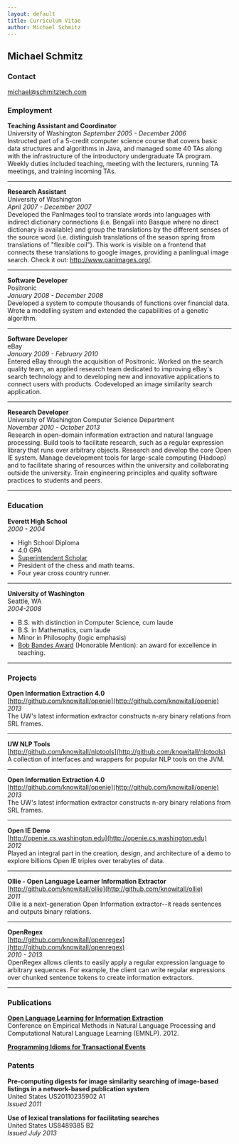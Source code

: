 ```yaml
---
layout: default
title: Curriculum Vitae
author: Michael Schmitz
---
```


## Michael Schmitz
### Contact
michael@schmitztech.com

### Employment

**Teaching Assistant and Coordinator**  
University of Washington
*September 2005 - December 2006*  
Instructed part of a 5-credit computer science course that covers basic data
structures and algorithms in Java, and managed some 40 TAs along with the
infrastructure of the introductory undergraduate TA program. Weekly duties
included teaching, meeting with the lecturers, running TA meetings, and
training incoming TAs.

***

**Research Assistant**  
University of Washington  
*April 2007 - December 2007*  
Developed the PanImages tool to translate words into languages with indirect
dictionary connections (i.e. Bengali into Basque where no direct dictionary is
available) and group the translations by the different senses of the source
word (i.e. distinguish translations of the season spring from translations of
"flexible coil"). This work is visible on a frontend that connects these
translations to google images, providing a panlingual image search. Check it
out: http://www.panimages.org/.

***

**Software Developer**  
Positronic  
*January 2008 - December 2008*  
Developed a system to compute thousands of functions over financial data. Wrote
a modelling system and extended the capabilities of a genetic algorithm.

***

**Software Developer**  
eBay  
*January 2009 - February 2010*  
Entered eBay through the acquisition of Positronic. Worked on the search
quality team, an applied research team dedicated to improving eBay's search
technology and to developing new and innovative applications to connect users
with products. Codeveloped an image similarity search application.

***

**Research Developer**  
University of Washington Computer Science Department  
*November 2010 - October 2013*  
Research in open-domain information extraction and natural language processing.
Build tools to facilitate research, such as a regular expression library that
runs over arbitrary objects. Research and develop the core Open IE system.
Manage development tools for large-scale computing (Hadoop) and to facilitate
sharing of resources within the university and collaborating outside the
university. Train engineering principles and quality software practices to
students and peers.

***

### Education

**Everett High School**  
*2000 - 2004*  

* High School Diploma
* 4.0 GPA
* [Superintendent Scholar](http://community.seattletimes.nwsource.com/archive/?date=20040609&slug=community09n)
* President of the chess and math teams.
* Four year cross country runner.

***

**University of Washington**  
Seattle, WA  
*2004-2008*  

* B.S. with distinction in Computer Science, cum laude
* B.S. in Mathematics, cum laude
* Minor in Philosophy (logic emphasis)
* [Bob Bandes Award](http://www.cs.washington.edu/education/bandes.html) (Honorable Mention): an award for excellence in teaching.

***

### Projects

**Open Information Extraction 4.0**  
[http://github.com/knowitall/openie](http://github.com/knowitall/openie)  
*2013*  
The UW's latest information extractor constructs n-ary binary relations from SRL frames. 

***

**UW NLP Tools**  
[http://github.com/knowitall/nlptools](http://github.com/knowitall/nlptools)  
A collection of interfaces and wrappers for popular NLP tools on the JVM.

***

**Open Information Extraction 4.0**  
[http://github.com/knowitall/openie](http://github.com/knowitall/openie)  
*2013*  
The UW's latest information extractor constructs n-ary binary relations from SRL frames.

***

**Open IE Demo**  
[http://openie.cs.washington.edu](http://openie.cs.washington.edu)  
*2012*  
Played an integral part in the creation, design, and architecture of a demo
to explore billions Open IE triples over terabytes of data. 

***

**Ollie - Open Language Learner Information Extractor**  
[http://github.com/knowitall/ollie](http://github.com/knowitall/ollie)  
*2011*  
Ollie is a next-generation Open Information extractor--it reads sentences and outputs binary relations.

***

**OpenRegex**  
[http://github.com/knowitall/openregex](http://github.com/knowitall/openregex)  
*2010 - 2013*  
OpenRegex allows clients to easily apply a regular expression language to arbitrary sequences. For example, the client can write regular expressions over chunked sentence tokens to create information extractors.

***

### Publications

**[Open Language Learning for Information Extraction](https://homes.cs.washington.edu/~mausam/papers/emnlp12a.pdf)**  
Conference on Empirical Methods in Natural Language Processing and Computational Natural Language Learning (EMNLP). 2012.

**[Programming Idioms for Transactional Events](homes.cs.washington.edu/~djg/papers/te_idioms.pdf)**

### Patents

**Pre-computing digests for image similarity searching of image-based listings in a network-based publication system**  
United States US20110235902 A1  
*Issued 2011*  

**Use of lexical translations for facilitating searches**  
United States US8489385 B2  
*Issued July 2013*
